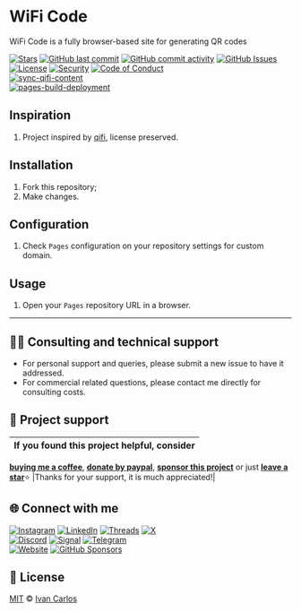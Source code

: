 # WiFi Code
WiFi Code is a fully browser-based site for generating QR codes

<!-- buttons -->
[![Stars](https://img.shields.io/github/stars/ivancarlosti/wificode?label=⭐%20Stars&color=gold&style=flat)](https://github.com/ivancarlosti/wificode/stargazers)
[![GitHub last commit](https://img.shields.io/github/last-commit/ivancarlosti/wificode?label=Last%20Commit)](https://github.com/ivancarlosti/wificode/commits)
[![GitHub commit activity](https://img.shields.io/github/commit-activity/m/ivancarlosti/wificode?label=Activity)](https://github.com/ivancarlosti/wificode/pulse)
[![GitHub Issues](https://img.shields.io/github/issues/ivancarlosti/wificode?label=Issues&color=orange)](https://github.com/ivancarlosti/wificode/issues)  
[![License](https://img.shields.io/github/license/ivancarlosti/wificode?label=License)](LICENSE)
[![Security](https://img.shields.io/badge/Security-View%20Here-purple)](https://github.com/ivancarlosti/wificode/security)
[![Code of Conduct](https://img.shields.io/badge/Code%20of%20Conduct-1.4-4baaaa)](https://github.com/ivancarlosti/wificode/tree/main?tab=coc-ov-file)  
[![sync-qifi-content](https://github.com/ivancarlosti/wificode/actions/workflows/sync-qifi-content.yml/badge.svg)](https://github.com/ivancarlosti/wificode/actions/workflows/sync-qifi-content.yml)  
[![pages-build-deployment](https://github.com/ivancarlosti/wificode/actions/workflows/pages/pages-build-deployment/badge.svg)](https://github.com/ivancarlosti/wificode/actions/workflows/pages/pages-build-deployment)
<!-- endbuttons -->

## Inspiration
1. Project inspired by [qifi](https://github.com/evgeni/qifi/), license preserved.

## Installation
1. Fork this repository;
2. Make changes.

## Configuration
1. Check `Pages` configuration on your repository settings for custom domain.

## Usage
1. Open your `Pages` repository URL in a browser.

<!-- footer -->
---

## 🧑‍💻 Consulting and technical support
* For personal support and queries, please submit a new issue to have it addressed.
* For commercial related questions, please contact me directly for consulting costs. 

## 🩷 Project support
| If you found this project helpful, consider |
| :---: |
[**buying me a coffee**][buymeacoffee], [**donate by paypal**][paypal], [**sponsor this project**][sponsor] or just [**leave a star**](../..)⭐
|Thanks for your support, it is much appreciated!|

## 🌐 Connect with me
[![Instagram](https://img.shields.io/badge/Instagram-@ivancarlos-E4405F)](https://instagram.com/ivancarlos)
[![LinkedIn](https://img.shields.io/badge/LinkedIn-@ivancarlos-0077B5)](https://www.linkedin.com/in/ivancarlos)
[![Threads](https://img.shields.io/badge/Threads-@ivancarlos-808080)](https://threads.net/@ivancarlos)
[![X](https://img.shields.io/badge/X-@ivancarlos-000000)](https://x.com/ivancarlos)  
[![Discord](https://img.shields.io/badge/Discord-@ivancarlos.me-5865F2)](https://discord.com/users/ivancarlos.me)
[![Signal](https://img.shields.io/badge/Signal-@ivancarlos.01-2592E9)](https://icc.gg/-signal)
[![Telegram](https://img.shields.io/badge/Telegram-@ivancarlos-26A5E4)](https://t.me/ivancarlos)  
[![Website](https://img.shields.io/badge/Website-ivancarlos.me-FF6B6B)](https://ivancarlos.me)
[![GitHub Sponsors](https://img.shields.io/github/sponsors/ivancarlosti?label=GitHub%20Sponsors&color=ffc0cb)][sponsor]

## 📃 License
[MIT](LICENSE) © [Ivan Carlos][ivancarlos]

[cc]: https://docs.github.com/en/communities/setting-up-your-project-for-healthy-contributions/adding-a-code-of-conduct-to-your-project
[contributing]: https://docs.github.com/en/articles/setting-guidelines-for-repository-contributors
[security]: https://docs.github.com/en/code-security/getting-started/adding-a-security-policy-to-your-repository
[support]: https://docs.github.com/en/articles/adding-support-resources-to-your-project
[it]: https://docs.github.com/en/communities/using-templates-to-encourage-useful-issues-and-pull-requests/configuring-issue-templates-for-your-repository#configuring-the-template-chooser
[prt]: https://docs.github.com/en/communities/using-templates-to-encourage-useful-issues-and-pull-requests/creating-a-pull-request-template-for-your-repository
[funding]: https://docs.github.com/en/articles/displaying-a-sponsor-button-in-your-repository
[ivancarlos]: https://ivancarlos.me
[buymeacoffee]: https://www.buymeacoffee.com/ivancarlos
[paypal]: https://icc.gg/donate
[sponsor]: https://github.com/sponsors/ivancarlosti
